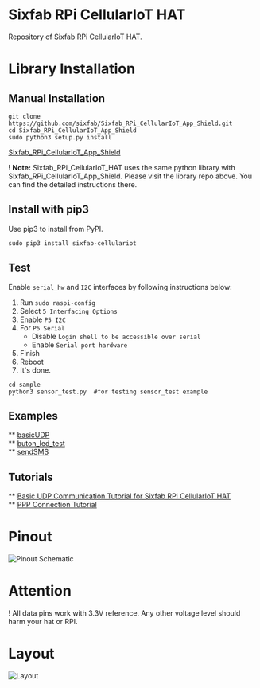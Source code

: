 # Sixfab RPi CellularIoT HAT

Repository of Sixfab RPi CellularIoT HAT.

# Library Installation
## Manual Installation
```
git clone https://github.com/sixfab/Sixfab_RPi_CellularIoT_App_Shield.git
cd Sixfab_RPi_CellularIoT_App_Shield
sudo python3 setup.py install
```
[Sixfab_RPi_CellularIoT_App_Shield](https://github.com/sixfab/Sixfab_RPi_CellularIoT_App_Shield)

**! Note:** Sixfab_RPi_CellularIoT_HAT uses the same python library with Sixfab_RPi_CellularIoT_App_Shield. 
Please visit the library repo above. You can find the detailed instructions there. 

## Install with pip3
Use pip3 to install from PyPI.
```
sudo pip3 install sixfab-cellulariot
```

## Test
Enable `serial_hw` and `I2C` interfaces by following instructions below:  
1. Run `sudo raspi-config`
2. Select `5 Interfacing Options`
3. Enable `P5 I2C`
4. For `P6 Serial`
    * Disable `Login shell to be accessible over serial`
    * Enable `Serial port hardware`
5. Finish
6. Reboot
7. It's done.

```
cd sample
python3 sensor_test.py  #for testing sensor_test example
```

## Examples
** [basicUDP](https://github.com/sixfab/Sixfab_RPi_CellularIoT_App_Shield/blob/master/sample/basicUDP.py)   
** [buton_led_test](https://github.com/sixfab/Sixfab_RPi_CellularIoT_App_Shield/blob/master/sample/buton_led_test.py)   
** [sendSMS](https://github.com/sixfab/Sixfab_RPi_CellularIoT_App_Shield/blob/master/sample/sendSMS.py)   

## Tutorials
** [Basic UDP Communication Tutorial for Sixfab RPi CellularIoT HAT](https://sixfab.com/cellular-iot-hat-getting-started-with-udp-connection/)  
** [PPP Connection Tutorial](https://sixfab.com/ppp-installer-for-sixfab-shield/) 

# Pinout
![Pinout Schematic](https://sixfab.com/wp-content/uploads/2019/04/RPi_Cell_IoT_Hat_Pinout_2-e1555326552762.jpg)


# Attention
! All data pins work with 3.3V reference. Any other voltage level should harm your hat or RPI.

# Layout
![Layout](https://sixfab.com/wp-content/uploads/2019/05/RPi_Cell_IoT_Hat_Layout_3-1-e1557136705232.jpg)
